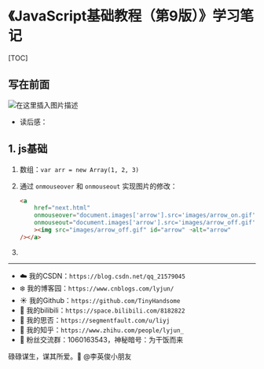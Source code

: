 # 《JavaScript基础教程（第9版）》学习笔记

[TOC]

## 写在前面

![在这里插入图片描述](https://img-blog.csdnimg.cn/20210717163123250.png?x-oss-process=image/watermark,type_ZmFuZ3poZW5naGVpdGk,shadow_10,text_aHR0cHM6Ly9ibG9nLmNzZG4ubmV0L3FxXzIxNTc5MDQ1,size_16,color_FFFFFF,t_70)

- 读后感：



## 1. js基础

1. 数组：`var arr = new Array(1, 2, 3)`

2. 通过 `onmouseover` 和 `onmouseout` 实现图片的修改：

   ```html
   <a
       href="next.html"
       onmouseover="document.images['arrow'].src='images/arrow_on.gif'"
       onmouseout="document.images['arrow'].src='images/arrow_off.gif'"
       ><img src="images/arrow_off.gif" id="arrow" ➝alt="arrow"
   /></a>
   ```

3. 












------


- :cloud: 我的CSDN：`https://blog.csdn.net/qq_21579045`
- :snowflake: 我的博客园：`https://www.cnblogs.com/lyjun/`
- :sunny: 我的Github：`https://github.com/TinyHandsome`
- :rainbow: 我的bilibili：`https://space.bilibili.com/8182822`
- :avocado: 我的思否：`https://segmentfault.com/u/liyj`
- :tomato: 我的知乎：`https://www.zhihu.com/people/lyjun_`
- :penguin: 粉丝交流群：1060163543，神秘暗号：为干饭而来

碌碌谋生，谋其所爱。:ocean:              @李英俊小朋友
